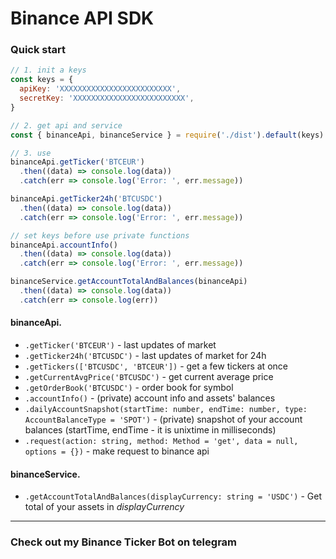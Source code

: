 # Binance API SDK


### Quick start
```js
// 1. init a keys
const keys = {
  apiKey: 'XXXXXXXXXXXXXXXXXXXXXXXXX',
  secretKey: 'XXXXXXXXXXXXXXXXXXXXXXXXX',
}

// 2. get api and service
const { binanceApi, binanceService } = require('./dist').default(keys)

// 3. use 
binanceApi.getTicker('BTCEUR')
  .then((data) => console.log(data))
  .catch(err => console.log('Error: ', err.message))

binanceApi.getTicker24h('BTCUSDC')
  .then((data) => console.log(data))
  .catch(err => console.log('Error: ', err.message))

// set keys before use private functions
binanceApi.accountInfo()
  .then((data) => console.log(data))
  .catch(err => console.log('Error: ', err.message))

binanceService.getAccountTotalAndBalances(binanceApi)
  .then((data) => console.log(data))
  .catch(err => console.log(err))
```

#### binanceApi.
* `.getTicker('BTCEUR')` - last updates of market
* `.getTicker24h('BTCUSDC')` - last updates of market for 24h
* `.getTickers(['BTCUSDC', 'BTCEUR'])` - get a few tickers at once 
* `.getCurrentAvgPrice('BTCUSDC')` - get current average price 
* `.getOrderBook('BTCUSDC')` - order book for symbol
* `.accountInfo()` -  (private) account info and assets' balances
* `.dailyAccountSnapshot(startTime: number, endTime: number, type: AccountBalanceType = 'SPOT')` - (private) snapshot of your account balances (startTime, endTime - it is unixtime in milliseconds)
* `.request(action: string, method: Method = 'get', data = null, options = {})` -  make request to binance api

#### binanceService.
* `.getAccountTotalAndBalances(displayCurrency: string = 'USDC')` - Get total of your assets in *displayCurrency*

---

### Check out my Binance Ticker Bot on telegram